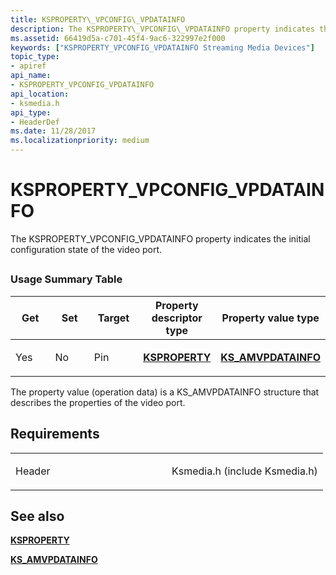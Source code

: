 ```yaml
---
title: KSPROPERTY\_VPCONFIG\_VPDATAINFO
description: The KSPROPERTY\_VPCONFIG\_VPDATAINFO property indicates the initial configuration state of the video port.
ms.assetid: 66419d5a-c701-45f4-9ac6-322997e2f000
keywords: ["KSPROPERTY_VPCONFIG_VPDATAINFO Streaming Media Devices"]
topic_type:
- apiref
api_name:
- KSPROPERTY_VPCONFIG_VPDATAINFO
api_location:
- ksmedia.h
api_type:
- HeaderDef
ms.date: 11/28/2017
ms.localizationpriority: medium
---
```


# KSPROPERTY\_VPCONFIG\_VPDATAINFO


The KSPROPERTY\_VPCONFIG\_VPDATAINFO property indicates the initial configuration state of the video port.

## <span id="ddk_ksproperty_vpconfig_vpdatainfo_ks"></span><span id="DDK_KSPROPERTY_VPCONFIG_VPDATAINFO_KS"></span>


### Usage Summary Table

<table>
<colgroup>
<col width="20%" />
<col width="20%" />
<col width="20%" />
<col width="20%" />
<col width="20%" />
</colgroup>
<thead>
<tr class="header">
<th>Get</th>
<th>Set</th>
<th>Target</th>
<th>Property descriptor type</th>
<th>Property value type</th>
</tr>
</thead>
<tbody>
<tr class="odd">
<td><p>Yes</p></td>
<td><p>No</p></td>
<td><p>Pin</p></td>
<td><p><a href="https://docs.microsoft.com/windows-hardware/drivers/ddi/ks/ns-ks-ksidentifier" data-raw-source="[&lt;strong&gt;KSPROPERTY&lt;/strong&gt;](/windows-hardware/drivers/ddi/ks/ns-ks-ksidentifier)"><strong>KSPROPERTY</strong></a></p></td>
<td><p><a href="https://docs.microsoft.com/windows-hardware/drivers/ddi/ksmedia/ns-ksmedia-tagks_amvpdatainfo" data-raw-source="[&lt;strong&gt;KS_AMVPDATAINFO&lt;/strong&gt;](/windows-hardware/drivers/ddi/ksmedia/ns-ksmedia-tagks_amvpdatainfo)"><strong>KS_AMVPDATAINFO</strong></a></p></td>
</tr>
</tbody>
</table>

 

The property value (operation data) is a KS\_AMVPDATAINFO structure that describes the properties of the video port.

Requirements
------------

<table>
<colgroup>
<col width="50%" />
<col width="50%" />
</colgroup>
<tbody>
<tr class="odd">
<td><p>Header</p></td>
<td>Ksmedia.h (include Ksmedia.h)</td>
</tr>
</tbody>
</table>

## See also


[**KSPROPERTY**](/windows-hardware/drivers/ddi/ks/ns-ks-ksidentifier)

[**KS\_AMVPDATAINFO**](/windows-hardware/drivers/ddi/ksmedia/ns-ksmedia-tagks_amvpdatainfo)

 

